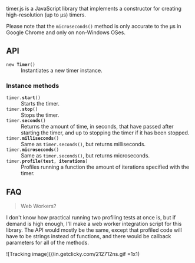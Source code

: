 timer.js is a JavaScript library that implements a constructor for creating
high-resolution (up to µs) timers.

Please note that the `microseconds()` method is only accurate to the µs in Google Chrome
and only on non-Windows OSes.

API
---

<dl>
  <dt><code>new <strong title="Timer">Timer</strong>()</code>
  <dd>Instantiates a new timer instance.</d>
</dl>

### Instance methods

<dl>
  <dt><code>timer.<strong title="void">start</strong>()</code></dt>
  <dd>Starts the timer.</dd>
  
  <dt><code>timer.<strong title="void">stop</strong>()</code></dt>
  <dd>Stops the timer.</dd>
  
  <dt><code>timer.<strong title="Number">seconds</strong>()</code></dt>
  <dd>
    Returns the amount of time, in seconds, that have passed after starting the timer,
    and up to stopping the timer if it has been stopped.
  </dd>
  
  <dt><code>timer.<strong title="Number">milliseconds</strong>()</code></dt>
  <dd>Same as <code>timer.seconds()</code>, but returns milliseconds.</dd>
  
  <dt><code>timer.<strong title="Number">microseconds</strong>()</code></dt>
  <dd>Same as <code>timer.seconds()</code>, but returns microseconds.</dd>
  
  <dt><code>timer.<strong title="void">profile</strong>(<strong title="Function|String">test</strong>, <strong title="Number">iterations</strong>)</code></dt>
  <dd>Profiles running a function the amount of iterations specified with the timer.</dd>
</dl>

FAQ
---

> Web Workers?

I don't know how practical running two profiling tests at once is, but if demand is high
enough, I'll make a web worker integration script for this library. The API would mostly
be the same, except that profiled code will have to be strings instead of functions, and
there would be callback parameters for all of the methods.

![Tracking image](//in.getclicky.com/212712ns.gif =1x1)
